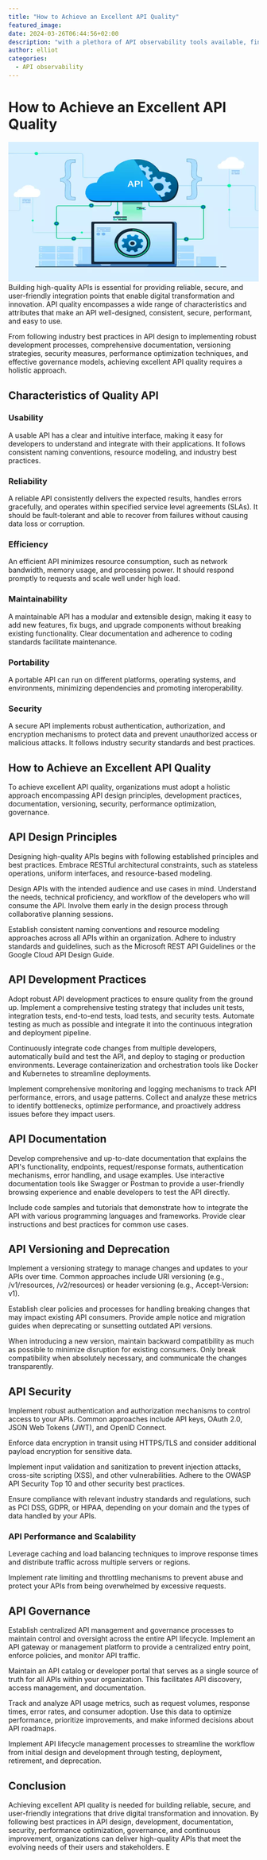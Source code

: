 ```yaml
---
title: "How to Achieve an Excellent API Quality"
featured_image: 
date: 2024-03-26T06:44:56+02:00
description: "with a plethora of API observability tools available, finding the right one can feel like navigating a labyrinth."
author: elliot
categories:
  - API observability
---
```



# How to Achieve an Excellent API Quality

![alt](./api-quality.webp)
Building high-quality APIs is essential for providing reliable, secure, and user-friendly integration points that enable digital transformation and innovation. API quality encompasses a wide range of characteristics and attributes that make an API well-designed, consistent, secure, performant, and easy to use. 

From following industry best practices in API design to implementing robust development processes, comprehensive documentation, versioning strategies, security measures, performance optimization techniques, and effective governance models, achieving excellent API quality requires a holistic approach.

## Characteristics of Quality API

### Usability

A usable API has a clear and intuitive interface, making it easy for developers to understand and integrate with their applications. It follows consistent naming conventions, resource modeling, and industry best practices.

### Reliability

A reliable API consistently delivers the expected results, handles errors gracefully, and operates within specified service level agreements (SLAs). It should be fault-tolerant and able to recover from failures without causing data loss or corruption.

### Efficiency

An efficient API minimizes resource consumption, such as network bandwidth, memory usage, and processing power. It should respond promptly to requests and scale well under high load.

### Maintainability

A maintainable API has a modular and extensible design, making it easy to add new features, fix bugs, and upgrade components without breaking existing functionality. Clear documentation and adherence to coding standards facilitate maintenance.

### Portability

 A portable API can run on different platforms, operating systems, and environments, minimizing dependencies and promoting interoperability.

### Security

A secure API implements robust authentication, authorization, and encryption mechanisms to protect data and prevent unauthorized access or malicious attacks. It follows industry security standards and best practices.

## How to Achieve an Excellent API Quality
To achieve excellent API quality, organizations must adopt a holistic approach encompassing API design principles, development practices, documentation, versioning, security, performance optimization, governance.

## API Design Principles

Designing high-quality APIs begins with following established principles and best practices. Embrace RESTful architectural constraints, such as stateless operations, uniform interfaces, and resource-based modeling.

Design APIs with the intended audience and use cases in mind. Understand the needs, technical proficiency, and workflow of the developers who will consume the API. Involve them early in the design process through collaborative planning sessions.

Establish consistent naming conventions and resource modeling approaches across all APIs within an organization. Adhere to industry standards and guidelines, such as the Microsoft REST API Guidelines or the Google Cloud API Design Guide.

## API Development Practices  

Adopt robust API development practices to ensure quality from the ground up. Implement a comprehensive testing strategy that includes unit tests, integration tests, end-to-end tests, load tests, and security tests. Automate testing as much as possible and integrate it into the continuous integration and deployment pipeline.

Continuously integrate code changes from multiple developers, automatically build and test the API, and deploy to staging or production environments. Leverage containerization and orchestration tools like Docker and Kubernetes to streamline deployments.

Implement comprehensive monitoring and logging mechanisms to track API performance, errors, and usage patterns. Collect and analyze these metrics to identify bottlenecks, optimize performance, and proactively address issues before they impact users.

## API Documentation

Develop comprehensive and up-to-date documentation that explains the API's functionality, endpoints, request/response formats, authentication mechanisms, error handling, and usage examples. Use interactive documentation tools like Swagger or Postman to provide a user-friendly browsing experience and enable developers to test the API directly.

Include code samples and tutorials that demonstrate how to integrate the API with various programming languages and frameworks. Provide clear instructions and best practices for common use cases.

## API Versioning and Deprecation

Implement a versioning strategy to manage changes and updates to your APIs over time. Common approaches include URI versioning (e.g., /v1/resources, /v2/resources) or header versioning (e.g., Accept-Version: v1).

Establish clear policies and processes for handling breaking changes that may impact existing API consumers. Provide ample notice and migration guides when deprecating or sunsetting outdated API versions.

When introducing a new version, maintain backward compatibility as much as possible to minimize disruption for existing consumers. Only break compatibility when absolutely necessary, and communicate the changes transparently.

## API Security

Implement robust authentication and authorization mechanisms to control access to your APIs. Common approaches include API keys, OAuth 2.0, JSON Web Tokens (JWT), and OpenID Connect.

Enforce data encryption in transit using HTTPS/TLS and consider additional payload encryption for sensitive data.

Implement input validation and sanitization to prevent injection attacks, cross-site scripting (XSS), and other vulnerabilities. Adhere to the OWASP API Security Top 10 and other security best practices.

Ensure compliance with relevant industry standards and regulations, such as PCI DSS, GDPR, or HIPAA, depending on your domain and the types of data handled by your APIs.

### API Performance and Scalability  

Leverage caching and load balancing techniques to improve response times and distribute traffic across multiple servers or regions.

Implement rate limiting and throttling mechanisms to prevent abuse and protect your APIs from being overwhelmed by excessive requests.

## API Governance

Establish centralized API management and governance processes to maintain control and oversight across the entire API lifecycle. Implement an API gateway or management platform to provide a centralized entry point, enforce policies, and monitor API traffic.

Maintain an API catalog or developer portal that serves as a single source of truth for all APIs within your organization. This facilitates API discovery, access management, and documentation.

Track and analyze API usage metrics, such as request volumes, response times, error rates, and consumer adoption. Use this data to optimize performance, prioritize improvements, and make informed decisions about API roadmaps.

Implement API lifecycle management processes to streamline the workflow from initial design and development through testing, deployment, retirement, and deprecation.

## Conclusion

Achieving excellent API quality is needed for building reliable, secure, and user-friendly integrations that drive digital transformation and innovation. By following best practices in API design, development, documentation, security, performance optimization, governance, and continuous improvement, organizations can deliver high-quality APIs that meet the evolving needs of their users and stakeholders. E